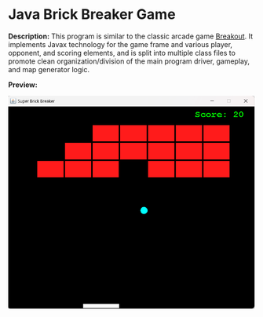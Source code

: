 # Java Brick Breaker Game
  
**Description:** This program is similar to the classic arcade game [Breakout](https://en.wikipedia.org/wiki/Breakout_(video_game)). It implements Javax technology for the game frame and various player, opponent, and scoring elements, and is split into multiple class files to promote clean organization/division of the main program driver, gameplay, and map generator logic.
  
**Preview:**  
  
![Super Brick Breaker Preview](https://github.com/chaseofthejungle/java-brick-breaker-game/blob/main/sbbdemo.png "Super Brick Breaker Preview")
